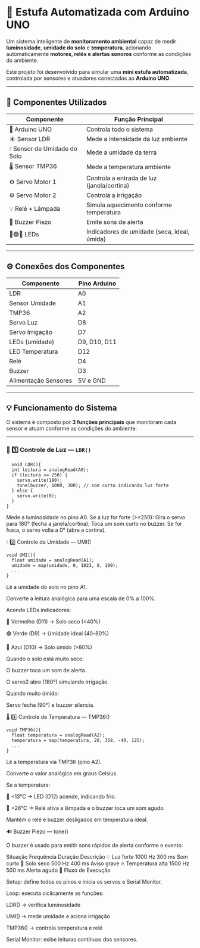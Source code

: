# 🌿 Estufa Automatizada com Arduino UNO

Um sistema inteligente de **monitoramento ambiental** capaz de medir **luminosidade**, **umidade do solo** e **temperatura**, acionando automaticamente **motores, relés e alertas sonoros** conforme as condições do ambiente.

Este projeto foi desenvolvido para simular uma **mini estufa automatizada**, controlada por sensores e atuadores conectados ao **Arduino UNO**.

---

## 🧩 Componentes Utilizados

| Componente | Função Principal |
|-------------|------------------|
| 🧠 Arduino UNO | Controla todo o sistema |
| ☀️ Sensor LDR | Mede a intensidade da luz ambiente |
| 💧 Sensor de Umidade do Solo | Mede a umidade da terra |
| 🌡️ Sensor TMP36 | Mede a temperatura ambiente |
| ⚙️ Servo Motor 1 | Controla a entrada de luz (janela/cortina) |
| ⚙️ Servo Motor 2 | Controla a irrigação |
| 💡 Relé + Lâmpada | Simula aquecimento conforme temperatura |
| 🔔 Buzzer Piezo | Emite sons de alerta |
| 🔴🟢🔵 LEDs | Indicadores de umidade (seca, ideal, úmida) |

---

## ⚙️ Conexões dos Componentes

| Componente | Pino Arduino |
|-------------|--------------|
| LDR | A0 |
| Sensor Umidade | A1 |
| TMP36 | A2 |
| Servo Luz | D8 |
| Servo Irrigação | D7 |
| LEDs (umidade) | D9, D10, D11 |
| LED Temperatura | D12 |
| Relé | D4 |
| Buzzer | D3 |
| Alimentação Sensores | 5V e GND |

---

## 💡 Funcionamento do Sistema

O sistema é composto por **3 funções principais** que monitoram cada sensor e atuam conforme as condições do ambiente:

---

### 🔆 1️⃣ Controle de Luz — `LDR()`
````
  void LDR(){
  int leitura = analogRead(A0);
  if (leitura >= 250) {
    servo.write(180);
    tone(buzzer, 1000, 300); // som curto indicando luz forte
  } else {
    servo.write(0);
  }
}
````
Mede a luminosidade no pino A0.
Se a luz for forte (>=250):
Gira o servo para 180° (fecha a janela/cortina);
Toca um som curto no buzzer.
Se for fraca, o servo volta a 0° (abre a cortina).

💧 2️⃣ Controle de Umidade — UMI()
````
void UMI(){
  float umidade = analogRead(A1);
  umidade = map(umidade, 0, 1023, 0, 100);
  ...
}
````

Lê a umidade do solo no pino A1.

Converte a leitura analógica para uma escala de 0% a 100%.

Acende LEDs indicadores:

🔴 Vermelho (D11) → Solo seco (<40%)

🟢 Verde (D9) → Umidade ideal (40–80%)

🔵 Azul (D10) → Solo úmido (>80%)

Quando o solo está muito seco:

O buzzer toca um som de alerta.

O servo2 abre (180°) simulando irrigação.

Quando muito úmido:

Servo fecha (90°) e buzzer silencia.

🌡️ 3️⃣ Controle de Temperatura — TMP36()
````
void TMP36(){
  float temperatura = analogRead(A2);
  temperatura = map(temperatura, 20, 358, -40, 125);
  ...
}
````

Lê a temperatura via TMP36 (pino A2).

Converte o valor analógico em graus Celsius.

Se a temperatura:

🔵 <13°C → LED (D12) acende, indicando frio.

🔴 >26°C → Relé ativa a lâmpada e o buzzer toca um som agudo.

Mantém o relé e buzzer desligados em temperatura ideal.

🔊 Buzzer Piezo — tone()

O buzzer é usado para emitir sons rápidos de alerta conforme o evento:

Situação	Frequência	Duração	Descrição
💡 Luz forte	1000 Hz	300 ms	Som curto
🌱 Solo seco	500 Hz	400 ms	Aviso grave
🔥 Temperatura alta	1500 Hz	500 ms	Alerta agudo
🔄 Fluxo de Execução

Setup: define todos os pinos e inicia os servos e Serial Monitor.

Loop: executa ciclicamente as funções:

LDR() → verifica luminosidade

UMI() → mede umidade e aciona irrigação

TMP36() → controla temperatura e relé

Serial Monitor: exibe leituras contínuas dos sensores.
